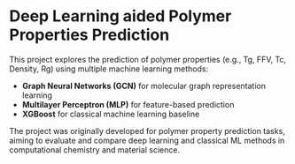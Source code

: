 # Deep Learning aided Polymer Properties Prediction

This project explores the prediction of polymer properties (e.g., Tg, FFV, Tc, Density, Rg) using multiple machine learning methods:
- **Graph Neural Networks (GCN)** for molecular graph representation learning
- **Multilayer Perceptron (MLP)** for feature-based prediction
- **XGBoost** for classical machine learning baseline

The project was originally developed for polymer property prediction tasks, aiming to evaluate and compare deep learning and classical ML methods in computational chemistry and material science.
